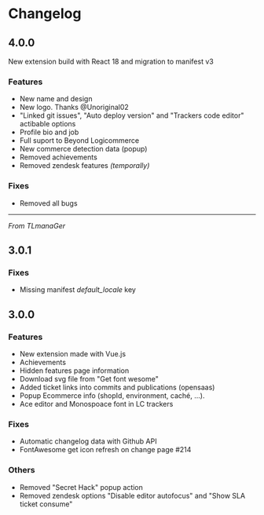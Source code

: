 # Changelog

## 4.0.0

New extension build with React 18 and migration to manifest v3

### Features

- New name and design
- New logo. Thanks @Unoriginal02
- "Linked git issues", "Auto deploy version" and "Trackers code editor" actibable options
- Profile bio and job
- Full suport to Beyond Logicommerce
- New commerce detection data (popup)
- Removed achievements
- Removed zendesk features _(temporally)_

### Fixes

- Removed all bugs

---

_From TLmanaGer_

## 3.0.1

### Fixes

- Missing manifest _default_locale_ key

## 3.0.0

### Features

- New extension made with Vue.js
- Achievements
- Hidden features page information
- Download svg file from "Get font wesome"
- Added ticket links into commits and publications (opensaas)
- Popup Ecommerce info (shopId, environment, caché, ...).
- Ace editor and Monospoace font in LC trackers

### Fixes

- Automatic changelog data with Github API
- FontAwesome get icon refresh on change page #214

### Others

- Removed "Secret Hack" popup action
- Removed zendesk options "Disable editor autofocus" and "Show SLA ticket consume"
